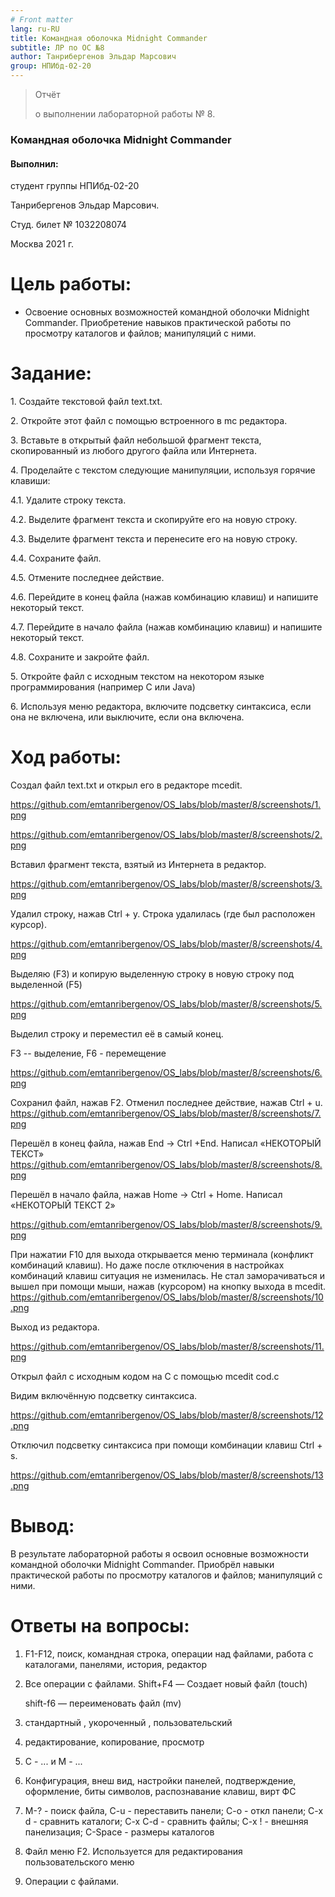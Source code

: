 ```yaml
---
# Front matter
lang: ru-RU
title: Командная оболочка Midnight Commander
subtitle: ЛР по ОС №8
author: Танрибергенов Эльдар Марсович
group: НПИбд-02-20
---
```




> Отчёт
>
> о выполнении лабораторной работы № 8.
>

### Командная оболочка Midnight Commander



#### Выполнил:

студент группы НПИбд-02-20

Танрибергенов Эльдар Марсович.

Студ. билет № 1032208074

Москва 2021 г.



# Цель работы:

-   Освоение основных возможностей командной оболочки Midnight
    Commander. Приобретение навыков практической работы по просмотру
    каталогов и файлов; манипуляций с ними.

# Задание:

1\. Создайте текстовой файл text.txt.

2\. Откройте этот файл с помощью встроенного в mc редактора.

3\. Вставьте в открытый файл небольшой фрагмент текста, скопированный из
любого другого файла или Интернета.

4\. Проделайте с текстом следующие манипуляции, используя горячие
клавиши:

4.1. Удалите строку текста.

4.2. Выделите фрагмент текста и скопируйте его на новую строку.

4.3. Выделите фрагмент текста и перенесите его на новую строку.

4.4. Сохраните файл.

4.5. Отмените последнее действие.

4.6. Перейдите в конец файла (нажав комбинацию клавиш) и напишите
некоторый текст.

4.7. Перейдите в начало файла (нажав комбинацию клавиш) и напишите
некоторый текст.

4.8. Сохраните и закройте файл.

5\. Откройте файл с исходным текстом на некотором языке программирования
(например C или Java)

6\. Используя меню редактора, включите подсветку синтаксиса, если она не
включена, или выключите, если она включена.

# Ход работы:

Создал файл text.txt и открыл его в редакторе mcedit.

https://github.com/emtanribergenov/OS_labs/blob/master/8/screenshots/1.png

https://github.com/emtanribergenov/OS_labs/blob/master/8/screenshots/2.png

Вставил фрагмент текста, взятый из Интернета в редактор.

https://github.com/emtanribergenov/OS_labs/blob/master/8/screenshots/3.png

Удалил строку, нажав Ctrl + y. Строка удалилась (где был расположен
курсор).

https://github.com/emtanribergenov/OS_labs/blob/master/8/screenshots/4.png

Выделяю (F3) и копирую выделенную строку в новую строку под выделенной
(F5)

https://github.com/emtanribergenov/OS_labs/blob/master/8/screenshots/5.png

Выделил строку и переместил её в самый конец.

F3 -- выделение, F6 -
перемещение

https://github.com/emtanribergenov/OS_labs/blob/master/8/screenshots/6.png

Сохранил файл, нажав F2. Отменил последнее действие, нажав Ctrl + u.
https://github.com/emtanribergenov/OS_labs/blob/master/8/screenshots/7.png

Перешёл в конец файла, нажав End → Ctrl +End. Написал «НЕКОТОРЫЙ ТЕКСТ»
https://github.com/emtanribergenov/OS_labs/blob/master/8/screenshots/8.png

Перешёл в начало файла, нажав Home → Ctrl + Home. Написал «НЕКОТОРЫЙ
ТЕКСТ 2» 

https://github.com/emtanribergenov/OS_labs/blob/master/8/screenshots/9.png

При нажатии F10 для выхода открывается меню терминала (конфликт
комбинаций клавиш). Но даже после отключения в настройках комбинаций
клавиш ситуация не изменилась. Не стал заморачиваться и вышел при помощи
мыши, нажав (курсором) на кнопку выхода в mcedit.
https://github.com/emtanribergenov/OS_labs/blob/master/8/screenshots/10.png

Выход из редактора.

https://github.com/emtanribergenov/OS_labs/blob/master/8/screenshots/11.png

Открыл файл с исходным кодом на C с помощью mcedit cod.c

Видим включённую подсветку синтаксиса.

https://github.com/emtanribergenov/OS_labs/blob/master/8/screenshots/12.png

Отключил подсветку синтаксиса при помощи комбинации клавиш Ctrl + s.

https://github.com/emtanribergenov/OS_labs/blob/master/8/screenshots/13.png

# Вывод:

В результате лабораторной работы я освоил основные возможности
командной оболочки Midnight Commander. Приобрёл навыки практической
работы по просмотру каталогов и файлов; манипуляций с ними.



# Ответы на вопросы:

1. F1-F12, поиск, командная строка, операции над файлами, работа с каталогами, панелями, история, редактор

2. Все операции с файлами. Shift+F4 — Создает новый файл (touch)

   shift-f6 — переименовать файл (mv)

3.  стандартный , укороченный , пользовательский

4. редактирование, копирование, просмотр

5.  С - ... и  M - ...

6.  Конфигурация, внеш вид, настройки панелей, подтверждение, оформление, биты символов, распознавание клавиш, вирт ФС

7.  M-? - поиск файла, C-u - переставить панели; C-o - откл панели; C-x d - сравнить каталоги; C-x C-d - сравнить файлы; C-x ! - внешняя панелизация; C-Space - размеры каталогов

8. Файл меню F2. Используется для редактирования пользовательского меню

9.  Операции с файлами.
